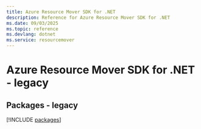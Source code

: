 ```yaml
---
title: Azure Resource Mover SDK for .NET
description: Reference for Azure Resource Mover SDK for .NET
ms.date: 09/03/2025
ms.topic: reference
ms.devlang: dotnet
ms.service: resourcemover
---
```

# Azure Resource Mover SDK for .NET - legacy
## Packages - legacy
[!INCLUDE [packages](resource-mover-index.md)]